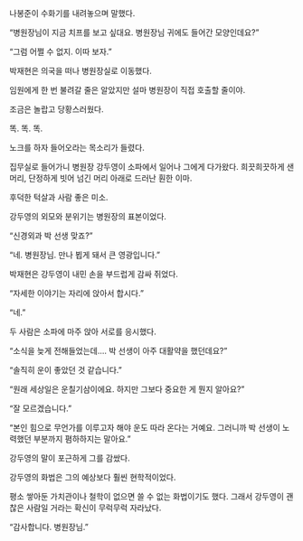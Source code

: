 나봉준이 수화기를 내려놓으며 말했다.

“병원장님이 지금 치프를 보고 싶대요. 병원장님 귀에도 들어간 모양인데요?”

“그럼 어쩔 수 없지. 이따 보자.”

박재현은 의국을 떠나 병원장실로 이동했다.

임원에게 한 번 불려갈 줄은 알았지만 설마 병원장이 직접 호출할 줄이야.

조금은 놀랍고 당황스러웠다.

똑. 똑. 똑.

노크를 하자 들어오라는 목소리가 들렸다.

집무실로 들어가니 병원장 강두영이 소파에서 일어나 그에게 다가왔다. 희끗희끗하게 샌 머리, 단정하게 빗어 넘긴 머리 아래로 드러난 훤한 이마.

후덕한 턱살과 사람 좋은 미소.

강두영의 외모와 분위기는 병원장의 표본이었다.

“신경외과 박 선생 맞죠?”

“네. 병원장님. 만나 뵙게 돼서 큰 영광입니다.”

박재현은 강두영이 내민 손을 부드럽게 감싸 쥐었다.

“자세한 이야기는 자리에 앉아서 합시다.”

“네.”

두 사람은 소파에 마주 앉아 서로를 응시했다.

“소식을 늦게 전해들었는데.... 박 선생이 아주 대활약을 했던데요?”

“솔직히 운이 좋았던 것 같습니다.”

“원래 세상일은 운칠기삼이에요. 하지만 그보다 중요한 게 뭔지 알아요?”

“잘 모르겠습니다.”

“본인 힘으로 무언가를 이루고자 해야 운도 따라 온다는 거예요. 그러니까 박 선생이 노력했던 부분까지 폄하하지는 말아요.”

강두영의 말이 포근하게 그를 감쌌다.

강두영의 화법은 그의 예상보다 훨씬 현학적이었다.

평소 쌓아둔 가치관이나 철학이 없으면 쓸 수 없는 화법이기도 했다. 그래서 강두영이 괜찮은 사람일 거라는 확신이 무럭무럭 자라났다.

“감사합니다. 병원장님.”